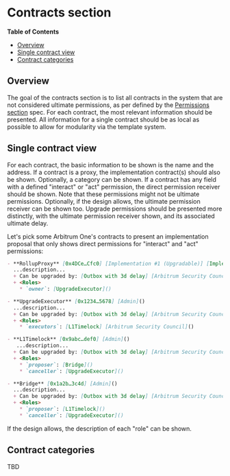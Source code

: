# Contracts section

<!-- START doctoc generated TOC please keep comment here to allow auto update -->
<!-- DON'T EDIT THIS SECTION, INSTEAD RE-RUN doctoc TO UPDATE -->
**Table of Contents**

- [Overview](#overview)
- [Single contract view](#single-contract-view)
- [Contract categories](#contract-categories)

<!-- END doctoc generated TOC please keep comment here to allow auto update -->

## Overview

The goal of the contracts section is to list all contracts in the system that are not considered ultimate permissions, as per defined by the [Permissions section](./permissions.md) spec. For each contract, the most relevant information should be presented. All information for a single contract should be as local as possible to allow for modularity via the template system.

## Single contract view

For each contract, the basic information to be shown is the name and the address. If a contract is a proxy, the implementation contract(s) should also be shown. Optionally, a category can be shown. If a contract has any field with a defined "interact" or "act" permission, the direct permission receiver should be shown. Note that these permissions might not be ultimate permissions. Optionally, if the design allows, the ultimate permission receiver can be shown too. Upgrade permissions should be presented more distinctly, with the ultimate permission receiver shown, and its associated ultimate delay.

Let's pick some Arbitrum One's contracts to present an implementation proposal that only shows direct permissions for "interact" and "act" permissions:

```md
- **RollupProxy** [0x4DCe…Cfc0] [Implementation #1 (Upgradable)] [Implementation #2 (Upgradable)] [Admin]()
  ...description...
  + Can be upgraded by: [Outbox with 3d delay] [Arbitrum Security Council with no delay]()
  + <Roles>
    * `owner`: [UpgradeExecutor]()

- **UpgradeExecutor** [0x1234…5678] [Admin]()
  ...description...
  + Can be upgraded by: [Outbox with 3d delay] [Arbitrum Security Council with no delay]()
  + <Roles>
    * `executors`: [L1Timelock] [Arbitrum Security Council]()

- **L1Timelock** [0x9abc…def0] [Admin]()
   ...description...
  + Can be upgraded by: [Outbox with 3d delay] [Arbitrum Security Council with no delay]()
  + <Roles>
    * `proposer`: [Bridge]()
    * `canceller`: [UpgradeExecutor]()

- **Bridge** [0x1a2b…3c4d] [Admin]()
  ...description...
  + Can be upgraded by: [Outbox with 3d delay] [Arbitrum Security Council with no delay]()
  + <Roles>
    * `proposer`: [L1Timelock]()
    * `canceller`: [UpgradeExecutor]()
```

If the design allows, the description of each "role" can be shown.

## Contract categories

TBD

